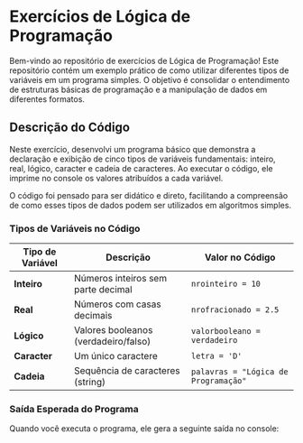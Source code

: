 # Exercícios de Lógica de Programação

Bem-vindo ao repositório de exercícios de Lógica de Programação! Este repositório contém um exemplo prático de como utilizar diferentes tipos de variáveis em um programa simples. O objetivo é consolidar o entendimento de estruturas básicas de programação e a manipulação de dados em diferentes formatos.

## Descrição do Código

Neste exercício, desenvolvi um programa básico que demonstra a declaração e exibição de cinco tipos de variáveis fundamentais: inteiro, real, lógico, caracter e cadeia de caracteres. Ao executar o código, ele imprime no console os valores atribuídos a cada variável.

O código foi pensado para ser didático e direto, facilitando a compreensão de como esses tipos de dados podem ser utilizados em algoritmos simples.

### Tipos de Variáveis no Código

| Tipo de Variável | Descrição                           | Valor no Código                  |
|------------------|-------------------------------------|----------------------------------|
| **Inteiro**       | Números inteiros sem parte decimal  | `nrointeiro = 10`                |
| **Real**          | Números com casas decimais          | `nrofracionado = 2.5`            |
| **Lógico**        | Valores booleanos (verdadeiro/falso)| `valorbooleano = verdadeiro`     |
| **Caracter**      | Um único caractere                  | `letra = 'D'`                    |
| **Cadeia**        | Sequência de caracteres (string)    | `palavras = "Lógica de Programação"` |

### Saída Esperada do Programa

Quando você executa o programa, ele gera a seguinte saída no console:

